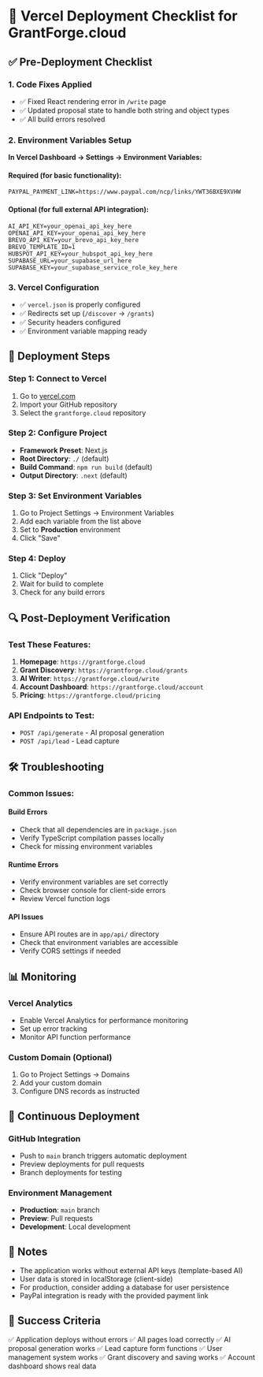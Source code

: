 # 🚀 Vercel Deployment Checklist for GrantForge.cloud

## ✅ Pre-Deployment Checklist

### 1. **Code Fixes Applied**
- ✅ Fixed React rendering error in `/write` page
- ✅ Updated proposal state to handle both string and object types
- ✅ All build errors resolved

### 2. **Environment Variables Setup**

**In Vercel Dashboard → Settings → Environment Variables:**

#### Required (for basic functionality):
```env
PAYPAL_PAYMENT_LINK=https://www.paypal.com/ncp/links/YWT36BXE9XVHW
```

#### Optional (for full external API integration):
```env
AI_API_KEY=your_openai_api_key_here
OPENAI_API_KEY=your_openai_api_key_here
BREVO_API_KEY=your_brevo_api_key_here
BREVO_TEMPLATE_ID=1
HUBSPOT_API_KEY=your_hubspot_api_key_here
SUPABASE_URL=your_supabase_url_here
SUPABASE_KEY=your_supabase_service_role_key_here
```

### 3. **Vercel Configuration**
- ✅ `vercel.json` is properly configured
- ✅ Redirects set up (`/discover` → `/grants`)
- ✅ Security headers configured
- ✅ Environment variable mapping ready

## 🚀 Deployment Steps

### Step 1: Connect to Vercel
1. Go to [vercel.com](https://vercel.com)
2. Import your GitHub repository
3. Select the `grantforge.cloud` repository

### Step 2: Configure Project
- **Framework Preset**: Next.js
- **Root Directory**: `./` (default)
- **Build Command**: `npm run build` (default)
- **Output Directory**: `.next` (default)

### Step 3: Set Environment Variables
1. Go to Project Settings → Environment Variables
2. Add each variable from the list above
3. Set to **Production** environment
4. Click "Save"

### Step 4: Deploy
1. Click "Deploy"
2. Wait for build to complete
3. Check for any build errors

## 🔍 Post-Deployment Verification

### Test These Features:
1. **Homepage**: `https://grantforge.cloud`
2. **Grant Discovery**: `https://grantforge.cloud/grants`
3. **AI Writer**: `https://grantforge.cloud/write`
4. **Account Dashboard**: `https://grantforge.cloud/account`
5. **Pricing**: `https://grantforge.cloud/pricing`

### API Endpoints to Test:
- `POST /api/generate` - AI proposal generation
- `POST /api/lead` - Lead capture

## 🛠️ Troubleshooting

### Common Issues:

#### Build Errors
- Check that all dependencies are in `package.json`
- Verify TypeScript compilation passes locally
- Check for missing environment variables

#### Runtime Errors
- Verify environment variables are set correctly
- Check browser console for client-side errors
- Review Vercel function logs

#### API Issues
- Ensure API routes are in `app/api/` directory
- Check that environment variables are accessible
- Verify CORS settings if needed

## 📊 Monitoring

### Vercel Analytics
- Enable Vercel Analytics for performance monitoring
- Set up error tracking
- Monitor API function performance

### Custom Domain (Optional)
1. Go to Project Settings → Domains
2. Add your custom domain
3. Configure DNS records as instructed

## 🔄 Continuous Deployment

### GitHub Integration
- Push to `main` branch triggers automatic deployment
- Preview deployments for pull requests
- Branch deployments for testing

### Environment Management
- **Production**: `main` branch
- **Preview**: Pull requests
- **Development**: Local development

## 📝 Notes

- The application works without external API keys (template-based AI)
- User data is stored in localStorage (client-side)
- For production, consider adding a database for user persistence
- PayPal integration is ready with the provided payment link

## 🎯 Success Criteria

✅ Application deploys without errors
✅ All pages load correctly
✅ AI proposal generation works
✅ Lead capture form functions
✅ User management system works
✅ Grant discovery and saving works
✅ Account dashboard shows real data 